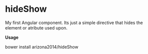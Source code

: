 # hideShow

My first Angular component. Its just a simple directive that hides the element or atribute used upon.

**Usage**

bower install arizona2014/hideShow
